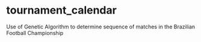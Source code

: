 # tournament_calendar
Use of Genetic Algorithm to determine sequence of matches in the Brazilian Football Championship
